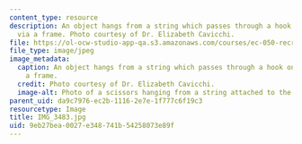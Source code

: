 ```yaml
---
content_type: resource
description: An object hangs from a string which passes through a hook on the wall
  via a frame. Photo courtesy of Dr. Elizabeth Cavicchi.
file: https://ol-ocw-studio-app-qa.s3.amazonaws.com/courses/ec-050-recreate-experiments-from-history-inform-the-future-from-the-past-galileo-january-iap-2010/9eb27bea0027e348741b54258073e89f_IMG_3483.jpg
file_type: image/jpeg
image_metadata:
  caption: An object hangs from a string which passes through a hook on the wall via
    a frame.
  credit: Photo courtesy of Dr. Elizabeth Cavicchi.
  image-alt: Photo of a scissors hanging from a string attached to the wall by a hook.
parent_uid: da9c7976-ec2b-1116-2e7e-1f777c6f19c3
resourcetype: Image
title: IMG_3483.jpg
uid: 9eb27bea-0027-e348-741b-54258073e89f
---
```

